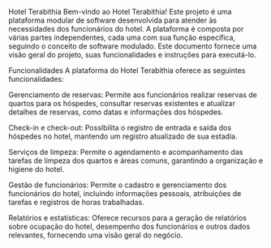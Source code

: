 Hotel Terabithia
Bem-vindo ao Hotel Terabithia! Este projeto é uma plataforma modular de software desenvolvida para atender às necessidades dos funcionários do hotel. A plataforma é composta por várias partes independentes, cada uma com sua função específica, seguindo o conceito de software modulado. Este documento fornece uma visão geral do projeto, suas funcionalidades e instruções para executá-lo.

Funcionalidades
A plataforma do Hotel Terabithia oferece as seguintes funcionalidades:

Gerenciamento de reservas: Permite aos funcionários realizar reservas de quartos para os hóspedes, consultar reservas existentes e atualizar detalhes de reservas, como datas e informações dos hóspedes.

Check-in e check-out: Possibilita o registro de entrada e saída dos hóspedes no hotel, mantendo um registro atualizado de sua estadia.

Serviços de limpeza: Permite o agendamento e acompanhamento das tarefas de limpeza dos quartos e áreas comuns, garantindo a organização e higiene do hotel.

Gestão de funcionários: Permite o cadastro e gerenciamento dos funcionários do hotel, incluindo informações pessoais, atribuições de tarefas e registros de horas trabalhadas.

Relatórios e estatísticas: Oferece recursos para a geração de relatórios sobre ocupação do hotel, desempenho dos funcionários e outros dados relevantes, fornecendo uma visão geral do negócio.
